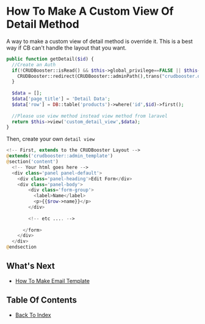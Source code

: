 # How To Make A Custom View Of Detail Method

A way to make a custom view of detail method is override it. This is a best way if CB can't handle the layout that you want.

```php
public function getDetail($id) {
  //Create an Auth
  if(!CRUDBooster::isRead() && $this->global_privilege==FALSE || $this->button_edit==FALSE) {    
    CRUDBooster::redirect(CRUDBooster::adminPath(),trans("crudbooster.denied_access"));
  }
  
  $data = [];
  $data['page_title'] = 'Detail Data';
  $data['row'] = DB::table('products')->where('id',$id)->first();
  
  //Please use view method instead view method from laravel
  return $this->view('custom_detail_view',$data);
}
```

Then, create your own `detail view`

```php
<!-- First, extends to the CRUDBooster Layout -->
@extends('crudbooster::admin_template')
@section('content')
  <!-- Your html goes here -->
  <div class='panel panel-default'>
    <div class='panel-heading'>Edit Form</div>
    <div class='panel-body'>      
        <div class='form-group'>
          <label>Name</label>
          <p>{{$row->name}}</p>
        </div>
         
        <!-- etc .... -->
        
      </form>
    </div>
  </div>
@endsection
```

## What's Next
- [How To Make Email Template](./how-to-make-email-template.md)

## Table Of Contents
- [Back To Index](./index.md)
